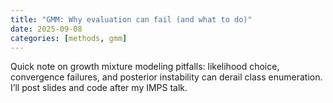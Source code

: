 ```yaml
---
title: "GMM: Why evaluation can fail (and what to do)"
date: 2025-09-08
categories: [methods, gmm]
---
```


Quick note on growth mixture modeling pitfalls: likelihood choice, convergence failures, and posterior instability can derail class enumeration. I’ll post slides and code after my IMPS talk.
